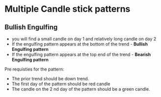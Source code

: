 # Multiple Candle stick patterns

## Bullish Engulfing

* you will find a small candle on day 1 and relatively long candle on day 2
* If the engulfing pattern appears at the bottom of the trend - __Bullish Engulfing pattern__
* If the engulfing pattern appears at the top end of the trend - __Bearish Engulfing pattern__

Pre requisties for the pattern:

* The prior trend should be down trend.
* The first day of the pattern should be red candle 
* The candle on the 2 nd day of the pattern should be a green candle.
